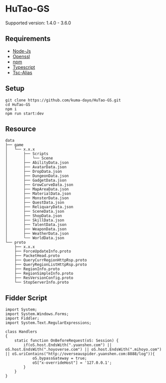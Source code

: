 # HuTao-GS
Supported version: 1.4.0 - 3.6.0

## Requirements

* [Node-Js](https://nodejs.org/en/)
* [Openssl](https://slproweb.com/products/Win32OpenSSL.html)
* [npm](https://docs.npmjs.com/downloading-and-installing-node-js-and-npm)
* [Typescript](https://www.npmjs.com/package/typescript)
* [Tsc-Alias](https://www.npmjs.com/package/tsc-alias)


## Setup
```shell
git clone https://github.com/kuma-dayo/HuTao-GS.git
cd HuTao-GS
npm i
npm run start:dev
```
## Resource
```
data
├── game
│   └── x.x.x
│       ├── Scripts
│       │   └── Scene
│       ├── AbilityData.json
│       ├── AvatarData.json
│       ├── DropData.json
│       ├── DungeonData.json
│       ├── GadgetData.json
│       ├── GrowCurveData.json
│       ├── MapAreaData.json
│       ├── MaterialData.json
│       ├── MonsterData.json
│       ├── QuestData.json
│       ├── ReliquaryData.json
│       ├── SceneData.json
│       ├── ShopData.json
│       ├── SkillData.json
│       ├── TalentData.json
│       ├── WeaponData.json
│       ├── WeatherData.json
│       └── WorldData.json
└── proto
    ├── x.x.x
    ├── ForceUpdateInfo.proto
    ├── PacketHead.proto
    ├── QueryCurrRegionHttpRsp.proto
    ├── QueryRegionListHttpRsp.proto
    ├── RegionInfo.proto
    ├── RegionSimpleInfo.proto
    ├── ResVersionConfig.proto
    └── StopServerInfo.proto
```
## Fidder Script
```
import System;
import System.Windows.Forms;
import Fiddler;
import System.Text.RegularExpressions;

class Handlers
{
    static function OnBeforeRequest(oS: Session) {
        if(oS.host.EndsWith(".yuanshen.com") || oS.host.EndsWith(".hoyoverse.com") || oS.host.EndsWith(".mihoyo.com") || oS.uriContains("http://overseauspider.yuanshen.com:8888/log")){
            oS.bypassGateway = true;
            oS["x-overrideHost"] = '127.0.0.1';
        }
    }
}
```